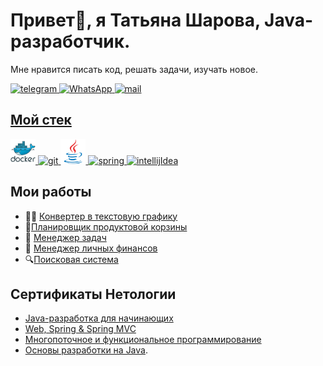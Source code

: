 # Привет👋, я Татьяна Шарова, Java-разработчик.
Мне нравится писать код, решать задачи, изучать новое. 
<p align="left"> <a href=https://t.me/TatyanaSh1107> <img src="https://github.com/TatianaShV/TatianaShV/blob/main/pictures/telegram_logo_icon_134592.png" alt="telegram" width="40" height="40"/> </a>  <a href=https://api.whatsapp.com/send?phone=79522340375> <img src="https://github.com/TatianaShV/TatianaShV/blob/main/pictures/Whatsapp-Icon_33936.png" alt="WhatsApp" width="40" height="40"/> </a> <a href="mailto:artemis1192@mail.ru"> <img src="https://github.com/TatianaShV/TatianaShV/blob/main/pictures/Mail_31108.png" alt="mail" width="40" height="40"> </p>


## Мой стек

<p align="left"> <a href="https://www.docker.com/" target="_blank" rel="noreferrer"> <img src="https://raw.githubusercontent.com/devicons/devicon/master/icons/docker/docker-original-wordmark.svg" alt="docker" width="40" height="40"/> </a> <a href="https://git-scm.com/" target="_blank" rel="noreferrer"> <img src="https://www.vectorlogo.zone/logos/git-scm/git-scm-icon.svg" alt="git" width="40" height="40"/> </a> <a href="https://www.java.com" target="_blank" rel="noreferrer"> <img src="https://raw.githubusercontent.com/devicons/devicon/master/icons/java/java-original.svg" alt="java" width="40" height="40"/> </a> <a href="https://spring.io/" target="_blank" rel="noreferrer"> <img src="https://www.vectorlogo.zone/logos/springio/springio-icon.svg" alt="spring" width="40" height="40"/> </a> <a href="https://www.jetbrains.com/ru-ru/idea/"> <img src="https://github.com/TatianaShV/TatianaShV/blob/main/pictures/intellij_macos_bigsur_icon_190061.png" alt="intellijIdea" width="40" height="40"/> </a></p>

## Мои работы
* 🐱‍💻 [Конвертер в текстовую графику](https://github.com/TatianaShV/Converter.git)
* 🛒[Планировщик продуктовой корзины](https://github.com/TatianaShV/Basket.git)
* 📑 [Менеджер задач](https://github.com/TatianaShV/ManagerOfTasks.git)
* 💸 [Менеджер личных финансов](https://github.com/TatianaShV/ManagerOfFinances.git)
* 🔍[Поисковая система](https://github.com/TatianaShV/pcs-final-diplom.git)
 
## Сертификаты Нетологии
* [Java-разработка для начинающих](https://github.com/TatianaShV/TatianaShV/blob/main/сertificates/certificate1.pdf)
* [Web, Spring & Spring MVC](https://github.com/TatianaShV/TatianaShV/blob/main/сertificates/certificate3.pdf)
* [Многопоточное и функциональное программирование](https://github.com/TatianaShV/TatianaShV/blob/main/сertificates/certificate2.pdf)
* [Основы разработки на Java](https://github.com/TatianaShV/TatianaShV/blob/main/сertificates/certificate4.pdf).
